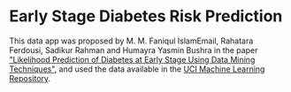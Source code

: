 # Early Stage Diabetes Risk Prediction

This data app was proposed by  M. M. Faniqul IslamEmail, Rahatara Ferdousi, Sadikur Rahman and Humayra Yasmin Bushra in the paper ["Likelihood Prediction of Diabetes at Early Stage Using Data Mining Techniques"](https://link.springer.com/chapter/10.1007/978-981-13-8798-2_12), and used the data available in the [UCI Machine Learning Repository](http://archive.ics.uci.edu/ml/datasets/Early+stage+diabetes+risk+prediction+dataset.).
